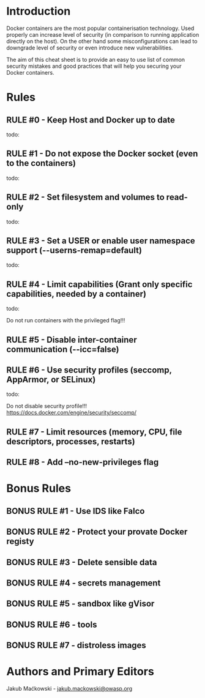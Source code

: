 # Introduction

Docker containers are the most popular containerisation technology. Used properly can increase level of security (in comparison to running application directly on the host). On the other hand some misconfigurations can lead to downgrade level of security or even introduce new vulnerabilities.

The aim of this cheat sheet is to provide an easy to use list of common security mistakes and good practices that will help you securing your Docker containers.

# Rules

## RULE \#0 - Keep Host and Docker up to date

todo:  

## RULE \#1 - Do not expose the Docker socket (even to the containers)

todo:

## RULE \#2 - Set filesystem and volumes to read-only 

todo:

## RULE \#3 - Set a USER or enable user namespace support (--userns-remap=default) 

todo:


## RULE \#4 - Limit capabilities (Grant only specific capabilities, needed by a container)

todo: 

Do not run containers with the privileged flag!!!

## RULE \#5 - Disable inter-container communication (--icc=false)

## RULE \#6 - Use security profiles (seccomp, AppArmor, or SELinux)

todo:

Do not disable security profile!!! https://docs.docker.com/engine/security/seccomp/


## RULE \#7 - Limit resources (memory, CPU, file descriptors, processes, restarts)

## RULE \#8 - Add –no-new-privileges flag

# Bonus Rules

## BONUS RULE \#1 - Use IDS like Falco 

## BONUS RULE \#2 - Protect your provate Docker registy 

## BONUS RULE \#3 - Delete sensible data 

## BONUS RULE \#4 - secrets management 

## BONUS RULE \#5 - sandbox like gVisor 

## BONUS RULE \#6 - tools

## BONUS RULE \#7 - distroless images

# Authors and Primary Editors

Jakub Maćkowski - jakub.mackowski@owasp.org
